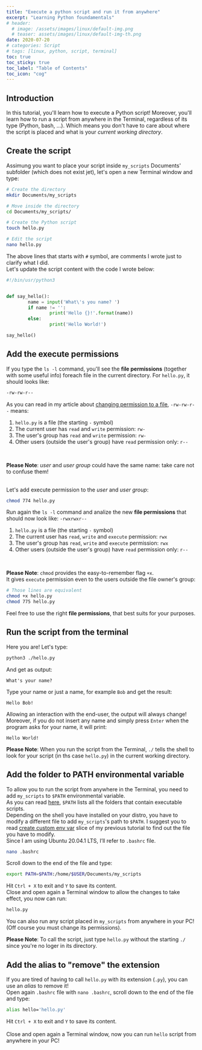 ```yaml
---
title: "Execute a python script and run it from anywhere"
excerpt: "Learning Python foundamentals"
# header:
  # image: /assets/images/linux/default-img.png
  # teaser: assets/images/linux/default-img-th.png
date: 2020-07-20
# categories: Script
# tags: [linux, python, script, terminal]
toc: true
toc_sticky: true
toc_label: "Table of Contents"
toc_icon: "cog"
---
```


## Introduction
In this tutorial, you'll learn how to execute a Python script! Moreover, you'll learn how to run a script from anywhere in the Terminal, regardless of its type (Python, bash, ...). Which means you don't have to care about where the script is placed and what is your *current working directory*. 

## Create the script
Assimung you want to place your script inside `my_scripts` Documents' subfolder (which does not exist jet), let's open a new Terminal window and type:
```bash
# Create the directory
mkdir Documents/my_scripts

# Move inside the directory
cd Documents/my_scripts/

# Create the Python script
touch hello.py

# Edit the script
nano hello.py
```

The above lines that starts with `#` symbol, are comments I wrote just to clarify what I did.<br>
Let's update the script content with the code I wrote below:
```python                                            
#!/bin/usr/python3


def say_hello():
        name = input('What\'s you name? ')
        if name != '':
                print('Hello {}!'.format(name))
        else:
                print('Hello World!')

say_hello()

```

## Add the execute permissions
If you type the `ls -l` command, you'll see the **file permissions** (together with some useful info) foreach file in the current directory. For `hello.py`, it should looks like:
```bash
-rw-rw-r--
```

As you can read in my article about [changing permission to a file](https://pitpietro.github.io/linux/change-permission-to-file/), `-rw-rw-r--` means:
1. `hello.py` is a file (the starting `-` symbol)
2. The current user has `read` and `write` permission: `rw-`
3. The user's group has `read` and `write` permission: `rw-`
4. Other users (outside the user's group) have `read` permission only: `r--`
<br>

**Please Note**: *user* and *user group* could have the same name: take care not to confuse them!<br><br>

Let's add execute permission to the *user* and *user group*:
```bash
chmod 774 hello.py
```

Run again the `ls -l` command and analize the new **file permissions** that should now look like: `-rwxrwxr--`
1. `hello.py` is a file (the starting `-` symbol)
2. The current user has `read`, `write` and `execute` permission: `rwx`
3. The user's group has `read`, `write` and `execute` permission: `rwx`
4. Other users (outside the user's group) have `read` permission only: `r--`
<br>

**Please Note**: `chmod` provides the easy-to-remember flag `+x`.<br>
It gives `execute` permission even to the users outside the file owner's group:
```bash
# Those lines are equivalent
chmod +x hello.py
chmod 775 hello.py
```

Feel free to use the right **file permissions**, that best suits for your purposes.

## Run the script from the terminal
Here you are! Let's type:
```bash
python3 ./hello.py
```

And get as output:
```
What's your name?
```

Type your name or just a name, for example `Bob` and get the result:
```
Hello Bob!
```

Allowing an interaction with the end-user, the output will always change! Moreover, if you do not insert any name and simply press `Enter` when the program asks for your name, it will print:
```
Hello World!
```

**Please Note**: When you run the script from the Terminal, `./` tells the shell to look for your script (in ths case `hello.py`) in the current working directory.

## Add the folder to PATH environmental variable
To allow you to run the script from anywhere in the Terminal, you need to add `my_scripts` to `$PATH`  environmental variable.<br>
As you can read [here](https://pitpietro.github.io/linux/envronmental-variables-and-status-commands/#path), `$PATH` lists all the folders that contain executable scripts.<br>
Depending on the shell you have installed on your distro, you have to modify a different file to add `my_scripts`'s path to `$PATH`. I suggest you to read [create custom env var](https://pitpietro.github.io/linux/envronmental-variables-and-status-commands/#create-a-custom-env-var) slice of my previous tutorial to find out the file you have to modify.<br>
Since I am using Ubuntu 20.04.1 LTS, I’ll refer to `.bashrc` file.
```bash
nano .bashrc
```

Scroll down to the end of the file and type:<br>
```bash
export PATH=$PATH:/home/$USER/Documents/my_scripts
```

Hit `Ctrl + X` to exit and `Y` to save its content.<br>
Close and open again a Terminal window to allow the changes to take effect, you now can run:
```bash
hello.py
```

You can also run any script placed in `my_scripts` from anywhere in your PC! (Off course you must change its permissions).<br>

**Please Note**: To call the script, just type `hello.py` without the starting `./` since you're no loger in its directory.

## Add the alias to "remove" the extension
If you are tired of having to call `hello.py` with its extension (`.py`), you can use an *alias* to remove it!<br>
Open again `.bashrc` file with `nano .bashrc`, scroll down to the end of the file and type:
```bash
alias hello='hello.py'
```

Hit `Ctrl + X` to exit and `Y` to save its content.<br><br>
Close and open again a Terminal window, now you can run `hello` script from anywhere in your PC!
